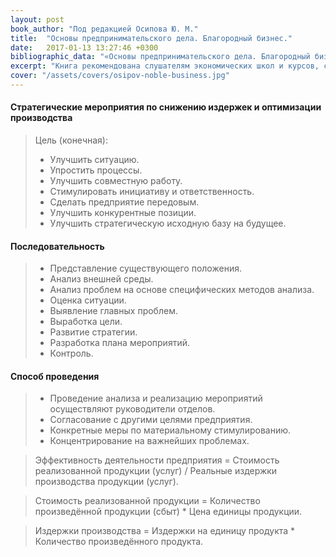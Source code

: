 ```yaml
---
layout: post
book_author: "Под редакцией Осипова Ю. М."
title:  "Основы предпринимательского дела. Благородный бизнес."
date:   2017-01-13 13:27:46 +0300
bibliographic_data: "«Основы предпринимательского дела. Благородный бизнес»./Под ред. Ю.М. Осипова/ - М.: Ассоциация «Гуманитарное знание»,1992, МП «Тригон», 1992 г. - 432 с"
excerpt: "Книга рекомендована слушателям экономических школ и курсов, студентам, начинающим предпринимателям, руководителям предприятий, управляющим"
cover: "/assets/covers/osipov-noble-business.jpg"
---
```


#### Стратегические мероприятия по снижению издержек и оптимизации производства

> Цель (конечная):
>
> - Улучшить ситуацию.
> - Упростить процессы.
> - Улучшить совместную работу.
> - Стимулировать инициативу и ответственность.
> - Сделать предприятие передовым.
> - Улучшить конкурентные позиции.
> - Улучшить стратегическую исходную базу на будущее.

#### Последовательность

> - Представление существующего положения.
> - Анализ внешней среды.
> - Анализ проблем на основе специфических методов анализа.
> - Оценка ситуации.
> - Выявление главных проблем.
> - Выработка цели.
> - Развитие стратегии.
> - Разработка плана мероприятий.
> - Контроль.

#### Способ проведения

> - Проведение анализа и реализацию мероприятий осуществляют руководители отделов.
> - Согласование с другими целями предприятия.
> - Конкретные меры по материальному стимулированию.
> - Концентрирование на важнейших проблемах.

> Эффективность деятельности предприятия = Стоимость реализованной продукции (услуг) / Реальные издержки производства продукции (услуг).

> Стоимость реализованной продукции = Количество произведённой продукции (сбыт) * Цена единицы продукции.

> Издержки производства = Издержки на единицу продукта * Количество произведённого продукта.
